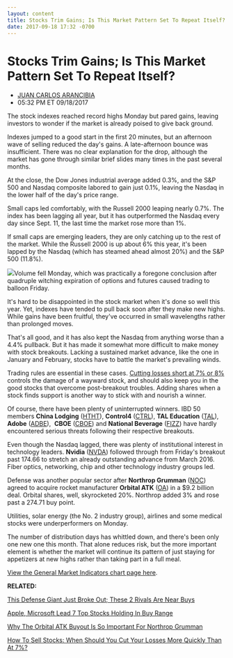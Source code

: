 ```yaml
---
layout: content
title: Stocks Trim Gains; Is This Market Pattern Set To Repeat Itself?
date: 2017-09-18 17:32 -0700
---
```



Stocks Trim Gains; Is This Market Pattern Set To Repeat Itself?
================================================================




* [JUAN CARLOS ARANCIBIA](https://www.investors.com/author/arancibiaj/ "Posts by JUAN CARLOS ARANCIBIA")
* 05:32 PM ET 09/18/2017




The stock indexes reached record highs Monday but pared gains, leaving investors to wonder if the market is already poised to give back ground.




Indexes jumped to a good start in the first 20 minutes, but an afternoon wave of selling reduced the day's gains. A late-afternoon bounce was insufficient. There was no clear explanation for the drop, although the market has gone through similar brief slides many times in the past several months.


At the close, the Dow Jones industrial average added 0.3%, and the S&P 500 and Nasdaq composite labored to gain just 0.1%, leaving the Nasdaq in the lower half of the day's price range.


Small caps led comfortably, with the Russell 2000 leaping nearly 0.7%. The index has been lagging all year, but it has outperformed the Nasdaq every day since Sept. 11, the last time the market rose more than 1%.


If small caps are emerging leaders, they are only catching up to the rest of the market. While the Russell 2000 is up about 6% this year, it's been lapped by the Nasdaq (which has steamed ahead almost 20%) and the S&P 500 (11.8%).


![](https://www.investors.com/wp-content/uploads/2017/09/MP091817-194x300.png)Volume fell Monday, which was practically a foregone conclusion after quadruple witching expiration of options and futures caused trading to balloon Friday.


It's hard to be disappointed in the stock market when it's done so well this year. Yet, indexes have tended to pull back soon after they make new highs. While gains have been fruitful, they've occurred in small wavelengths rather than prolonged moves.


That's all good, and it has also kept the Nasdaq from anything worse than a 4.4% pullback. But it has made it somewhat more difficult to make money with stock breakouts. Lacking a sustained market advance, like the one in January and February, stocks have to battle the market's prevailing winds.


Trading rules are essential in these cases. [Cutting losses short at 7% or 8%](https://www.investors.com/how-to-invest/investors-corner/still-the-no-1-rule-for-stock-investors-always-cut-your-losses-short/) controls the damage of a wayward stock, and should also keep you in the good stocks that overcome post-breakout troubles. Adding shares when a stock finds support is another way to stick with and nourish a winner.


Of course, there have been plenty of uninterrupted winners. IBD 50 members **China Lodging** ([HTHT](https://research.investors.com/quote.aspx?symbol=HTHT)), **Control4** ([CTRL](https://research.investors.com/quote.aspx?symbol=CTRL)), **TAL Education** ([TAL](https://research.investors.com/quote.aspx?symbol=TAL)), **Adobe** ([ADBE](https://research.investors.com/quote.aspx?symbol=ADBE)),  **CBOE** ([CBOE](https://research.investors.com/quote.aspx?symbol=CBOE)) and **National Beverage** ([FIZZ](https://research.investors.com/quote.aspx?symbol=FIZZ)) have hardly encountered serious threats following their respective breakouts.


Even though the Nasdaq lagged, there was plenty of institutional interest in technology leaders. **Nvidia** ([NVDA](https://research.investors.com/quote.aspx?symbol=NVDA)) followed through from Friday's breakout past 174.66 to stretch an already outstanding advance from March 2016. Fiber optics, networking, chip and other technology industry groups led.



Defense was another popular sector after **Northrop Grumman** ([NOC](https://research.investors.com/quote.aspx?symbol=NOC)) agreed to acquire rocket manufacturer **Orbital ATK** ([OA](https://research.investors.com/quote.aspx?symbol=OA)) in a $9.2 billion deal. Orbital shares, well, skyrocketed 20%. Northrop added 3% and rose past a 274.71 buy point.


Utilities, solar energy (the No. 2 industry group), airlines and some medical stocks were underperformers on Monday.


The number of distribution days has whittled down, and there's been only one new one this month. That alone reduces risk, but the more important element is whether the market will continue its pattern of just staying for appetizers at new highs rather than taking part in a full meal.


[View the General Market Indicators chart page here](https://www.investors.com/wp-content/uploads/2017/09/IBD1809152214GMI.pdf).


**RELATED:**


[This Defense Giant Just Broke Out; These 2 Rivals Are Near Buys](https://www.investors.com/research/ibd-industry-themes/these-3-defense-stocks-are-near-buy-range-engine-maker-rockets-higher/)


[Apple, Microsoft Lead 7 Top Stocks Holding In Buy Range](https://www.investors.com/market-trend/stock-market-today/apple-microsoft-lead-7-top-stocks-holding-in-buy-range-sp-500-futures/)


[Why The Orbital ATK Buyout Is So Important For Northrop Grumman](https://www.investors.com/news/northrop-expands-missile-defense-offerings-with-orbital-atk-buy-2/)


[How To Sell Stocks: When Should You Cut Your Losses More Quickly Than At 7%?](https://www.investors.com/how-to-invest/investors-corner/in-some-cases-modifying-this-key-sell-rule-often-makes-sense/)




